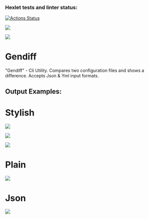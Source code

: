 ### Hexlet tests and linter status:
[![Actions Status](https://github.com/nightshiftmaster/frontend-project-lvl2/workflows/hexlet-check/badge.svg)](https://github.com/nightshiftmaster/frontend-project-lvl2/actions)

<a href="https://codeclimate.com/github/nightshiftmaster/frontend-project-lvl2/maintainability"><img src="https://api.codeclimate.com/v1/badges/7af9fedd8659f0e73a16/maintainability" /></a>

<a href="https://codeclimate.com/github/nightshiftmaster/frontend-project-lvl2/test_coverage"><img src="https://api.codeclimate.com/v1/badges/7af9fedd8659f0e73a16/test_coverage" /></a>


# Gendiff

"Gendiff" - Cli Utility. Compares two configuration files and shows a difference.
Accepts Json & Yml input formats.

## Output Examples: 

# Stylish

<a href="https://asciinema.org/a/ZzijUaVWDaoRCes6laRmEqrkM" target="_blank"><img src="https://asciinema.org/a/ZzijUaVWDaoRCes6laRmEqrkM.svg" /></a>

<a href="https://asciinema.org/a/BY5fnR71DA63vpawJxQrGJyMN" target="_blank"><img src="https://asciinema.org/a/BY5fnR71DA63vpawJxQrGJyMN.svg" /></a>

<a href="https://asciinema.org/a/BKWhtOBwUFmPSyQWpiBtjd8zB" target="_blank"><img src="https://asciinema.org/a/BKWhtOBwUFmPSyQWpiBtjd8zB.svg" /></a>

# Plain

<a href="https://asciinema.org/a/CJ61K5Ioph4oXCriBaFgqaJgt" target="_blank"><img src="https://asciinema.org/a/CJ61K5Ioph4oXCriBaFgqaJgt.svg" /></a>

# Json

<a href="https://asciinema.org/a/ytMvu4KLb5CZhvnw4m9MeeEEc" target="_blank"><img src="https://asciinema.org/a/ytMvu4KLb5CZhvnw4m9MeeEEc.svg" /></a>

